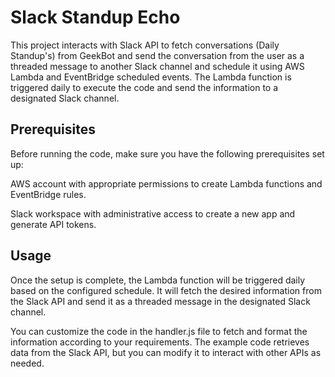 # Slack Standup Echo

This project interacts with Slack API to fetch conversations (Daily Standup's) from GeekBot and send the conversation from the user as a threaded message to another Slack channel and schedule it using AWS Lambda and EventBridge scheduled events. The Lambda function is triggered daily to execute the code and send the information to a designated Slack channel.

## Prerequisites

Before running the code, make sure you have the following prerequisites set up:

AWS account with appropriate permissions to create Lambda functions and EventBridge rules.

Slack workspace with administrative access to create a new app and generate API tokens.

## Usage

Once the setup is complete, the Lambda function will be triggered daily based on the configured schedule. It will fetch the desired information from the Slack API and send it as a threaded message in the designated Slack channel.

You can customize the code in the handler.js file to fetch and format the information according to your requirements. The example code retrieves data from the Slack API, but you can modify it to interact with other APIs as needed.
